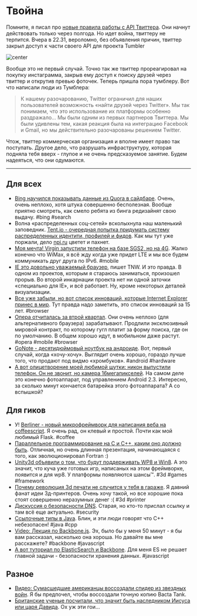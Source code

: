 # Твойна

Помните, я писал про [новые правила работы с API Твиттера](http://addmeto.cc/post/2012-08-17-twitter-of-doom/). Они начнут действовать только через полгода. Но идет война, твиттеру не терпится. Вчера в 22.31, вероломно, без объявления причин, твиттер закрыл доступ к части своего API для проекта Tumbler

![center](http://tctechcrunch2011.files.wordpress.com/2012/08/tumblr-sign-up.jpeg?w=625)

Вообще это не первый случай. Точно так же твиттер прореагировал на покупку инстаграмма, закрыв ему доступ к поиску друзей через твиттер и открутив превью фоточек. Теперь пришла пора тумблеру.
Вот что написали люди из Тумблера:

> К нашему разочарованию, Twitter ограничил для наших пользователей возможность «найти друзей через Twitter». Мы так понимаем, что это использование их платформы особенно раздражало… Мы были одним из первых партнеров Твиттера. Мы были удивлены тем, какая реакция была на интеграцию Facebook и Gmail, но мы действительно разочарованы решением Twitter.

Чтож, твиттер коммерческая организация и вполне имеет право так поступать. Другое дело, что разрушать инфраструктуру, которая подняла тебя вверх - глупое и не очень предсказуемое занятие. Будем надеяться, что они одумаются.

-----

## Для всех
* [Bing научился показывать данные из Quora в сайдбаре](http://www.theverge.com/2012/8/22/3260927/bing-quora-experts-social-sidebar). Очень, очень неплохо, хотя штука совершенно бесполезная. Вообще приятно смотреть, как смело ребята из бинга редизайнят свою выдачу. #bing #search
* Волна «распределенных соц-сетей» всколыхнула наш маленький заповедник. [Tent.io - очередная попытка придумать систему распределенных идентити, профилей и фидов](http://tent.io/blog/introducing-tent). Как мы тут уже поржали, дело [npj.ru](http://npj.ru/) цветет и пахнет.
* [Моя мечта! Virgin запустили телефон на базе SGS2, но на 4G](http://www.theverge.com/2012/8/22/3261452/boost-virgin-prepaid-carries-Galaxy). Жалко конечно что WiMax, я всё жду когда уже придет LTE и мы все будем коммуникать друг друга по IPv6. #mobile
* [IE это довольно уважаемый браузер](http://thenextweb.com/insider/2012/08/22/mozillas-andreas-gal-internet-explorer-9-pretty-respectable-browser/), пишет TNW. И это правда. В одном из проектов, которым я стараюсь заниматься, произошел прорыв. Во второй инкарнации проекта нет ни одной заточки «специально для IE», и всё работает. Ну, кроме некоторых деталей визуализации.
* [Все уже забыли, но вот список инноваций, которые Internet Explorer принес в мир](http://www.nczonline.net/blog/2012/08/22/the-innovations-of-internet-explorer/). Тут правда надо заметить, это список инноваций за 15 лет. #browser
* [Опера отчиталась за втрой квартал](techcrunch.com/2012/08/22/opera-q2-mobile-browse/). Они очень неплохо (для альтернативного браузера) зарабатывают. Продлили эксклюзивный мировой контракт, по которому гугл платит за форму поиска, где он по умолчанию. В общем хорошо идут, в мобильном даже растут. #opera #mobile #browser
* [GoNote - десятидюймовый ноутбук на андроиде](http://www.ergoelectronics.com/products/10inch-gonote-touchscreen-android-4-netbook-gnt10). Вот, первый случай, когда «хочу-хочу». Выглядит очень хорошо, гораздо лучше того, что продают под видмо «хромбуков». #android #hardware
* [А вот олицетворение моей любимой шутки: никон выпустили телефон. Он не звонит, но камера 16мегапикселей](http://www.bhphotovideo.com/indepth/announcements/new-android-powered-nikon-coolpix-s800c?BI=8938&kw=S800c). На самом деле это конечно фотоаппарат, под управлением Android 2.3. Интересно, за сколько минут кончается батарейка этого фотоаппарата? А со вспышкой?

## Для гиков
* У! [Berliner - новый микрофреймворк для написания веба на coffeescript](http://berliner.jcoglan.com/). Я очень рад, он клевый и простой. Почти как мой любимый Flask. #coffee
* [Параллельное программирование на C и C++, каким оно должно быть](https://speakerdeck.com/u/multicoreworld/p/james-reinders-intel-united-states). Отличная, но очень длинная презентация, начинающаяся с того, как эволюционировал Fortran :)
* [Unity3d объявили о том, что будут поддерживать WP8 и Win8](http://wmpoweruser.com/unity3d-graphics-engine-coming-to-windows-phone-8-and-windows-8/). А это значит, что куча уже готовых игр, написаных на этом фреймворке, появится и для wp8. У платформы появляются шансы™. #3d #games #framework
* [Почему революция 3d печати не случится у тебя в гараже](http://www.extremetech.com/extreme/134833-why-the-3d-printing-revolution-wont-happen-in-your-garage). Я давний фанат идеи 3д-принтеров. Очень хочу такой, но все хорошие пока стоят совершенно неразумных денег :( #3d #printer
* [Дискуссия о безопасности DNS](http://blog.hackplanet.in/2011/09/small-discussion-on-dns-security.html). Старая, но кто-то прислал ссылку и там всё еще актуально. #security
* [Ссылочные типы в Java](http://devsundar.github.com/2012/06/28/Types-of-references-in-java/). Блин, и эти люди говорят что C++ небезопасен! #java #cpp
* [Video: Лекция по Backbone.js](http://www.infoq.com/presentations/Backbonejs). Эх, было бы у меня 50 минут - я бы вам рассказал, насколько она хороша. Но давайте вы мне расскажете? #backbone #javascript
* [А вот туториал по ElasticSearch и Backbone](http://www.elasticsearch.org/tutorials/2012/08/22/javascript-web-applications-and-elasticsearch.html). Для меня ES не решает главной задачи - безопасности хранения данных. #javascript

## Разное
* [Видео: Сумасшедшие американцы воссоздали спидер из звездных войн](http://dsc.discovery.com/gear-gadgets/star-wars-speederbike-in-real-life-aerofex-hover-bike-flies-the-mojave.html#mkcpgn=fbdsc17). Я бы предпочел, чтобы воссоздали точную копию Bacta Tank.
* [Британские ученые посчитали, что значит быть наследником Иисуса или царя Давида](http://www.bbc.co.uk/news/magazine-19331938). Ох уж эти гои...